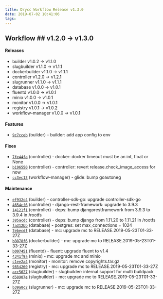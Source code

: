 ```yaml
---
title: Drycc Workflow Release v1.3.0
date: 2019-07-02 10:41:06
tags:
---
```


## Workflow ## v1.2.0 -> v1.3.0

#### Releases

- builder v1.0.2 -> v1.1.0
- slugbuilder v1.1.0 -> v1.1.1
- dockerbuilder v1.1.0 -> v1.1.1
- controller v1.2.0 -> v1.2.1
- slugrunner v1.1.0 -> v1.1.1
- database v1.0.0 -> v1.0.1
- fluentd v1.0.0 -> v1.0.1
- minio v1.0.0 -> v1.0.1
- monitor v1.0.0 -> v1.0.1
- registry v1.0.1 -> v1.0.2
- workflow-manager v1.0.0 -> v1.0.1


#### Features

- [`9c7cceb`](https://api.github.com/repos/drycc/builder/git/trees/9c7cceb2b775850cbe30c6df7b03bdcf7a35d0d2) (builder) - builder: add app config to env

#### Fixes

- [`7fe44fa`](https://api.github.com/repos/drycc/controller/git/trees/7fe44faf2663b20e39b27221a8426cf332f2085b) (controller) - docker: docker timeout must be an int, float or None
- [`b196550`](https://api.github.com/repos/drycc/controller/git/trees/b196550f9ac51f22f422e29d6b1a7aa3708421c3) (controller) - controller: revert release.check_image_access for now
- [`cc3ec13`](https://api.github.com/repos/drycc/workflow-manager/git/trees/cc3ec13a5d5173160f1f6b42726df81119cd69ae) (workflow-manager) - glide: bump goautoneg

#### Maintenance

- [`ef932c4`](https://api.github.com/repos/drycc/builder/git/trees/ef932c4eb4ea0d592b57f0a4aebdbd6ad039c998) (builder) - controller-sdk-go: upgrade controller-sdk-go
- [`4654cf6`](https://api.github.com/repos/drycc/controller/git/trees/4654cf64a919aa64b10253b080e0b6aae86edcb5) (controller) - django-rest-framework: upgrade to 3.9.3
- [`14121f1`](https://api.github.com/repos/drycc/controller/git/trees/14121f1dae135b137f8ded451cfd1d8f8ca62543) (controller) - deps: bump djangorestframework from 3.9.3 to 3.9.4 in /rootfs
- [`385acdc`](https://api.github.com/repos/drycc/controller/git/trees/385acdc7e0359eedb83e10e71877a9ff591bff15) (controller) - deps: bump django from 1.11.20 to 1.11.21 in /rootfs
- [`fa312bb`](https://api.github.com/repos/drycc/postgres/git/trees/fa312bb7f57f5f8638484bc4d9825aa962031a25) (database) - postgres: set max_connections = 1024
- [`7ebecdf`](https://api.github.com/repos/drycc/postgres/git/trees/7ebecdfdca2de4936b67bc542053305f098db6d6) (database) - mc: upgrade mc to RELEASE.2019-05-23T01-33-27Z
- [`b8878f6`](https://api.github.com/repos/drycc/dockerbuilder/git/trees/b8878f6d4c32540bc864581a457aa6c996e7e50c) (dockerbuilder) - mc: upgrade mc to RELEASE.2019-05-23T01-33-27Z
- [`b097451`](https://api.github.com/repos/drycc/fluentd/git/trees/b097451f312c0386c466be3b638242535849def0) (fluentd) - fluent: upgrade fluent to v1.4
- [`4341f9a`](https://api.github.com/repos/drycc/minio/git/trees/4341f9ae71b5dc55c14984d9cacc8e48a3e6e089) (minio) - mc: upgrade mc and minio
- [`c1ee2a4`](https://api.github.com/repos/drycc/monitor/git/trees/c1ee2a46808c6054ab1393cdd31bf861e01ebdfc) (monitor) - monitor: remove copyrights.tar.gz
- [`9854260`](https://api.github.com/repos/drycc/registry/git/trees/9854260ef4738be5d25e4a028ebd3125988fec34) (registry) - mc: upgrade mc to RELEASE.2019-05-23T01-33-27Z
- [`acc5627`](https://api.github.com/repos/drycc/slugbuilder/git/trees/acc5627dd8f96d3f62e02cd8813cbd829321bd18) (slugbuilder) - slugbuilder: internal support for multi buildpack
- [`d58907e`](https://api.github.com/repos/drycc/slugbuilder/git/trees/d58907eb664185c25950953dae4fe4774a2f6310) (slugbuilder) - mc: upgrade mc to RELEASE.2019-05-23T01-33-27Z
- [`b39a0c2`](https://api.github.com/repos/drycc/slugrunner/git/trees/b39a0c29fef7d76ae681ec7ba2f01e3605a33657) (slugrunner) - mc: upgrade mc to RELEASE.2019-05-23T01-33-27Z
